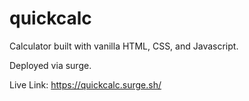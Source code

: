# quickcalc
Calculator built with vanilla HTML, CSS, and Javascript. 

Deployed via surge.


Live Link: https://quickcalc.surge.sh/
